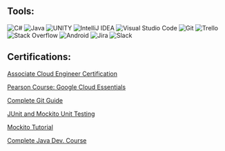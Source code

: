 
## Tools:

![C#](https://img.shields.io/badge/c%23-%23239120.svg?style=for-the-badge&logo=c-sharp&logoColor=Purple) 
![Java](https://img.shields.io/badge/java-%23ED8B00.svg?style=for-the-badge&logo=openjdk&logoColor=white)
![UNITY](https://img.shields.io/badge/Unity-%2320232a.svg?style=for-the-badge&logo=unity&logoColor=white) 
![IntelliJ IDEA](https://img.shields.io/badge/IntelliJIDEA-000000.svg?style=for-the-badge&logo=intellij-idea&logoColor=white)
![Visual Studio Code](https://img.shields.io/badge/Visual%20Studio%20Code-0078d7.svg?style=for-the-badge&logo=visual-studio-code&logoColor=white)
![Git](https://img.shields.io/badge/git-%23F05033.svg?style=for-the-badge&logo=git&logoColor=white)
![Trello](https://img.shields.io/badge/Trello-%23026AA7.svg?style=for-the-badge&logo=Trello&logoColor=white)
![Stack Overflow](https://img.shields.io/badge/-Stackoverflow-FE7A16?style=for-the-badge&logo=stack-overflow&logoColor=white)
![Android](https://img.shields.io/badge/Android-3DDC84?style=for-the-badge&logo=android&logoColor=white)
![Jira](https://img.shields.io/badge/jira-%230A0FFF.svg?style=for-the-badge&logo=jira&logoColor=white)
![Slack](https://img.shields.io/badge/Slack-4A154B?style=for-the-badge&logo=slack&logoColor=white)

## Certifications:

[Associate Cloud Engineer Certification](https://www.credly.com/badges/34a88764-6143-4498-85fe-2753fe719ab7/public_url)

[Pearson Course: Google Cloud Essentials](https://www.credly.com/badges/12ac280b-3d79-415c-9f72-8162455213b4/public_url)

[Complete Git Guide](https://www.credly.com/badges/c54dbf0b-ef0f-4119-8b63-c4a7e23d3f08/public_url)

[JUnit and Mockito Unit Testing](https://www.credly.com/badges/77d51486-6f70-4185-8cce-8be18c0698a6/public_url)

[Mockito Tutorial](https://www.credly.com/badges/036267cd-28b9-455d-a95a-a5fe8bb69f25/public_url)

[Complete Java Dev. Course](https://www.credly.com/badges/bdfe4950-1931-47e8-bcaa-402b1d27aabd/public_url)

<!--

**Ludovico98/Ludovico98** is a  _special_  repository because its `README.md` (this file) appears on your GitHub profile.

[![](https://visitcount.itsvg.in/api?id=Ludovico98&icon=0&color=0)](https://visitcount.itsvg.in)

